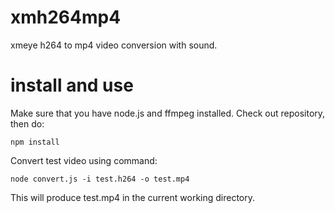 # xmh264mp4

xmeye h264 to mp4 video conversion with sound.

# install and use

Make sure that you have node.js and ffmpeg installed.
Check out repository, then do:

```npm install```

Convert test video using command:

```node convert.js -i test.h264 -o test.mp4```

This will produce test.mp4 in the current working directory.
